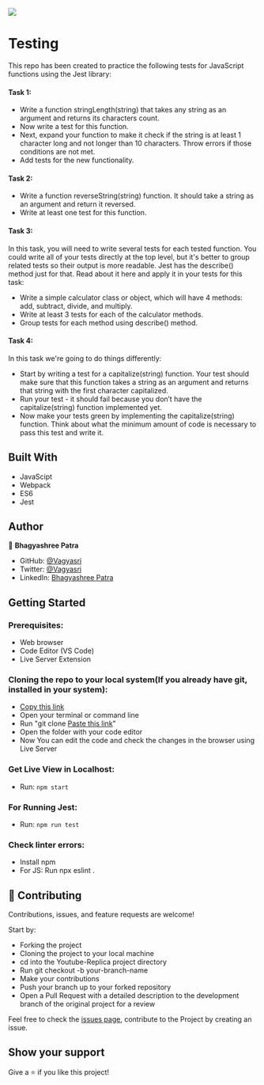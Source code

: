 ![](https://img.shields.io/badge/Microverse-blueviolet)

# Testing
This repo has been created to practice the following tests for JavaScript functions using the Jest library:

#### Task 1:
- Write a function stringLength(string) that takes any string as an argument and returns its characters count.
- Now write a test for this function.
- Next, expand your function to make it check if the string is at least 1 character long and not longer than 10 characters. Throw errors if those conditions are not met.
- Add tests for the new functionality.

#### Task 2:
- Write a function reverseString(string) function. It should take a string as an argument and return it reversed.
- Write at least one test for this function.

#### Task 3:
In this task, you will need to write several tests for each tested function. You could write all of your tests directly at the top level, but it's better to group related tests so their output is more readable. Jest has the describe() method just for that. Read about it here and apply it in your tests for this task:

- Write a simple calculator class or object, which will have 4 methods: add, subtract, divide, and multiply.
- Write at least 3 tests for each of the calculator methods.
- Group tests for each method using describe() method.

#### Task 4:
In this task we're going to do things differently:

- Start by writing a test for a capitalize(string) function. Your test should make sure that this function takes a string as an argument and returns that string with the first character capitalized.
- Run your test - it should fail because you don’t have the capitalize(string) function implemented yet.
- Now make your tests green by implementing the capitalize(string) function. Think about what the minimum amount of code is necessary to pass this test and write it.

## Built With

- JavaScipt
- Webpack
- ES6
- Jest

## Author

👤 **Bhagyashree Patra**

- GitHub: [@Vagyasri](https://github.com/Vagyasri)
- Twitter: [@Vagyasri](https://twitter.com/Vagyasri)
- LinkedIn: [Bhagyashree Patra](https://www.linkedin.com/in/bhagyashree-patra-029bb059/)

## Getting Started

### Prerequisites:

- Web browser
- Code Editor (VS Code)
- Live Server Extension

### Cloning the repo to your local system(If you already have git, installed in your system):

- [Copy this link](https://github.com/Vagyasri/Test-Practice.git)
- Open your terminal or command line
- Run "git clone [Paste this link](https://github.com/Vagyasri/Test-Practice.git)"
- Open the folder with your code editor
- Now You can edit the code and check the changes in the browser using Live Server


### Get Live View in Localhost:

- Run: `npm start`

### For Running Jest:
- Run: `npm run test`

### Check linter errors:

- Install npm
- For JS: Run npx eslint .

## 🤝 Contributing

Contributions, issues, and feature requests are welcome!

Start by:

- Forking the project
- Cloning the project to your local machine
- cd into the Youtube-Replica project directory
- Run git checkout -b your-branch-name
- Make your contributions
- Push your branch up to your forked repository
- Open a Pull Request with a detailed description to the development branch of the original project for a review

Feel free to check the [issues page](https://github.com/Vagyasri/Test-Practice/issues), contribute to the Project by creating an issue.


## Show your support
Give a ⭐️ if you like this project!
